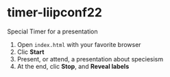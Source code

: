 # timer-liipconf22
Special Timer for a presentation

1. Open `index.html` with your favorite browser
2. Clic **Start**
3. Present, or attend, a presentation about speciesism
4. At the end, clic **Stop**, and **Reveal labels**